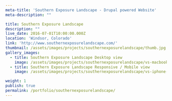 ```yaml
---
meta-title: 'Southern Exposure Landscape - Drupal powered Website'
meta-description: ""

title: Southern Exposure Landscape
description: ""
live_date: 2016-07-01T10:00:00.000Z
location: 'Windsor, Colorado'
link: 'http://www.southernexposurelandscape.com/'
thumbnail: /assets/images/projects/southernexposurelandscape/thumb.jpg
gallery_images:
  - title: Southern Exposure Landscape Desktop view
    image: /assets/images/projects/southernexposurelandscape/vs-macbook-template.jpg
  - title: Southern Exposure Landscape Responsive / Mobile view
    image: /assets/images/projects/southernexposurelandscape/vs-iphone-template.jpg

weight: 1
publish: true
permalink: /portfolio/southernexposurelandscape/
---
```

